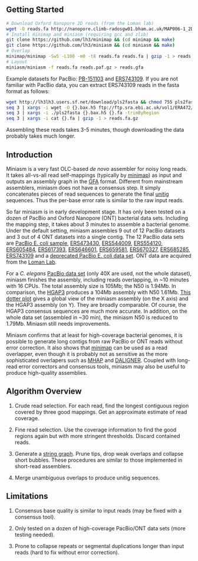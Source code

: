 ## Getting Started

```sh
# Download Oxford Nanopore 2D reads (from the Loman lab)
wget -O reads.fa http://nanopore.climb-radosgw01.bham.ac.uk/MAP006-1_2D_pass.fasta
# Install minimap and miniasm (requiring gcc and zlib)
git clone https://github.com/lh3/minimap && (cd minimap && make)
git clone https://github.com/lh3/miniasm && (cd miniasm && make)
# Overlap
minimap/minimap -Sw5 -L100 -m0 -t8 reads.fa reads.fa | gzip -1 > reads.paf.gz
# Layout
miniasm/miniasm -f reads.fa reads.paf.gz > reads.gfa
```
Example datasets for PacBio: [PB-151103][PB-151103] and [ERS743109][ERS743109].
If you are not familiar with PacBio data, you can extract ERS743109 reads in
the fasta format as follows:
```sh
wget http://lh3lh3.users.sf.net/download/pls2fasta && chmod 755 pls2fasta
seq 3 | xargs -i wget -O {}.bax.h5 ftp://ftp.sra.ebi.ac.uk/vol1/ERA472/ERA472339/pacbio_hdf5/m150622_205359_00127_c100790292550000001823177509091575_s1_p0.{}.bax.h5
seq 3 | xargs -i ./pls2fasta {}.bax.h5 {}.fa -trimByRegion
seq 3 | xargs -i cat {}.fa | gzip -1 > reads.fa.gz
```
Assembling these reads takes 3-5 minutes, though downloading the data probably
takes much longer.

## Introduction

Miniasm is a very fast OLC-based *de novo* assembler for noisy long reads. It
takes all-vs-all read self-mappings (typically by [minimap][minimap]) as input
and outputs an assembly graph in the [GFA][gfa] format. Different from
mainstream assemblers, miniasm does not have a consensus step. It simply
concatenates pieces of read sequences to generate the final [unitig][unitig]
sequences. Thus the per-base error rate is similar to the raw input reads.

So far miniasm is in early development stage. It has only been tested on
a dozen of PacBio and Oxford Nanopore (ONT) bacterial data sets. Including the
mapping step, it takes about 3 minutes to assemble a bacterial genome. Under
the default setting, miniasm assembles 9 out of 12 PacBio datasets and 3 out of
4 ONT datasets into a single contig. The 12 PacBio data sets are [PacBio E.
coli sample][PB-151103], [ERS473430][ERS473430], [ERS544009][ERS544009],
[ERS554120][ERS554120], [ERS605484][ERS605484], [ERS617393][ERS617393],
[ERS646601][ERS646601], [ERS659581][ERS659581], [ERS670327][ERS670327],
[ERS685285][ERS685285], [ERS743109][ERS743109] and a [deprecated PacBio E.
coli data set][PB-deprecated]. ONT data are acquired from the [Loman
Lab][loman-ont].

For a *C. elegans* [PacBio data set][ce] (only 40X are used, not the whole
dataset), miniasm finishes the assembly, including reads overlapping, in ~10
minutes with 16 CPUs. The total assembly size is 105Mb; the N50 is 1.94Mb. In
comparison, the [HGAP3][hgap] produces a 104Mb assembly with N50 1.61Mb. [This
dotter plot][ce-img] gives a global view of the miniasm assembly (on the X
axis) and the HGAP3 assembly (on Y). They are broadly comparable. Of course,
the HGAP3 consensus sequences are much more accurate. In addition, on the whole
data set (assembled in ~30 min), the miniasm N50 is reduced to 1.79Mb. Miniasm
still needs improvements.

Miniasm confirms that at least for high-coverage bacterial genomes, it is
possible to generate long contigs from raw PacBio or ONT reads without error
correction. It also shows that [minimap][minimap] can be used as a read
overlapper, even though it is probably not as sensitive as the more
sophisticated overlapers such as [MHAP][mhap] and [DALIGNER][daligner].
Coupled with long-read error correctors and consensus tools, miniasm
may also be useful to produce high-quality assemblies.

## Algorithm Overview

1. Crude read selection. For each read, find the longest contiguous region
   covered by three good mappings. Get an approximate estimate of read
   coverage.

2. Fine read selection. Use the coverage information to find the good regions
   again but with more stringent thresholds. Discard contained reads.

3. Generate a [string graph][sg]. Prune tips, drop weak overlaps and collapse
   short bubbles. These procedures are similar to those implemented in
   short-read assemblers.

4. Merge unambiguous overlaps to produce unitig sequences.

## Limitations

1. Consensus base quality is similar to input reads (may be fixed with a
   consensus tool).

2. Only tested on a dozen of high-coverage PacBio/ONT data sets (more testing
   needed).

3. Prone to collapse repeats or segmental duplications longer than input reads
   (hard to fix without error correction).



[unitig]: http://wgs-assembler.sourceforge.net/wiki/index.php/Celera_Assembler_Terminology
[minimap]: https://github.com/lh3/minimap
[paf]: https://github.com/lh3/miniasm/blob/master/PAF.md
[gfa]: https://github.com/pmelsted/GFA-spec/blob/master/GFA-spec.md
[ERS473430]: http://www.ebi.ac.uk/ena/data/view/ERS473430
[ERS544009]: http://www.ebi.ac.uk/ena/data/view/ERS544009
[ERS554120]: http://www.ebi.ac.uk/ena/data/view/ERS554120
[ERS605484]: http://www.ebi.ac.uk/ena/data/view/ERS605484
[ERS617393]: http://www.ebi.ac.uk/ena/data/view/ERS617393
[ERS646601]: http://www.ebi.ac.uk/ena/data/view/ERS646601
[ERS659581]: http://www.ebi.ac.uk/ena/data/view/ERS659581
[ERS670327]: http://www.ebi.ac.uk/ena/data/view/ERS670327
[ERS685285]: http://www.ebi.ac.uk/ena/data/view/ERS685285
[ERS743109]: http://www.ebi.ac.uk/ena/data/view/ERS743109
[PB-151103]: https://github.com/PacificBiosciences/DevNet/wiki/E.-coli-Bacterial-Assembly
[PB-deprecated]: https://github.com/PacificBiosciences/DevNet/wiki/E.-coli-20kb-Size-Selected-Library-with-P6-C4/ce0533c1d2a957488594f0b29da61ffa3e4627e8
[ce]: https://github.com/PacificBiosciences/DevNet/wiki/C.-elegans-data-set
[mhap]: https://github.com/marbl/MHAP
[daligner]: https://github.com/thegenemyers/DALIGNER
[sg]: http://bioinformatics.oxfordjournals.org/content/21/suppl_2/ii79.abstract
[loman-ont]: http://lab.loman.net/2015/09/24/first-sqk-map-006-experiment/
[hgap]: https://github.com/PacificBiosciences/Bioinformatics-Training/wiki/HGAP
[ce-img]: http://lh3lh3.users.sourceforge.net/download/ce-miniasm.png
